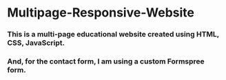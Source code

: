 # Multipage-Responsive-Website
### This is a multi-page educational website created using HTML, CSS, JavaScript. 
### And, for the contact form, I am using a custom Formspree form.

